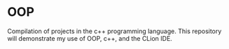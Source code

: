 # OOP
Compilation of projects in the c++ programming language. This repository will demonstrate my use of OOP, c++, and the CLion IDE.
